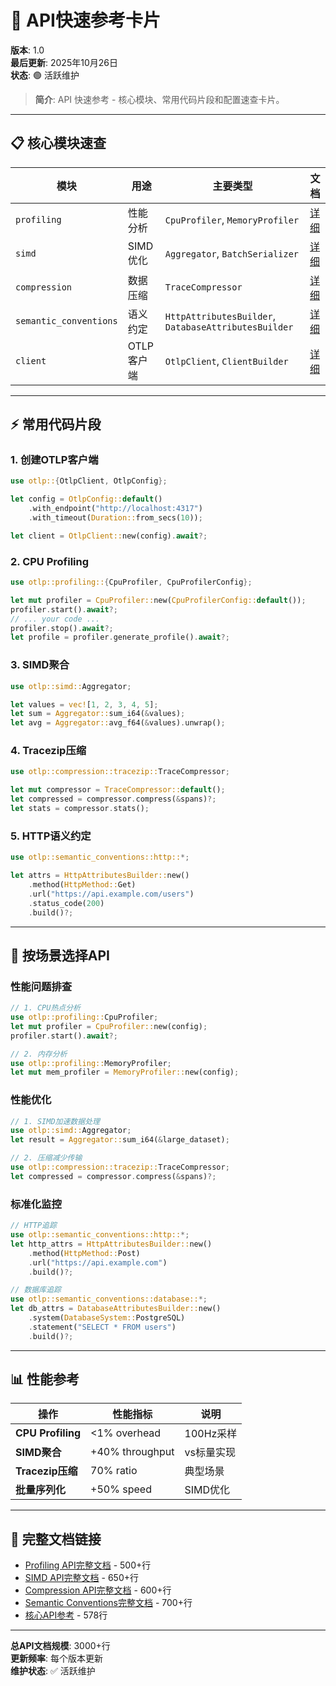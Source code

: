 # 🚀 API快速参考卡片

**版本**: 1.0  
**最后更新**: 2025年10月26日  
**状态**: 🟢 活跃维护

> **简介**: API 快速参考 - 核心模块、常用代码片段和配置速查卡片。

---

## 📋 核心模块速查

| 模块 | 用途 | 主要类型 | 文档 |
|------|------|---------|------|
| `profiling` | 性能分析 | `CpuProfiler`, `MemoryProfiler` | [详细](profiling_api.md) |
| `simd` | SIMD优化 | `Aggregator`, `BatchSerializer` | [详细](simd_api.md) |
| `compression` | 数据压缩 | `TraceCompressor` | [详细](compression_api.md) |
| `semantic_conventions` | 语义约定 | `HttpAttributesBuilder`, `DatabaseAttributesBuilder` | [详细](semantic_conventions_api.md) |
| `client` | OTLP客户端 | `OtlpClient`, `ClientBuilder` | [详细](README.md#-客户端-api) |

---

## ⚡ 常用代码片段

### 1. 创建OTLP客户端

```rust
use otlp::{OtlpClient, OtlpConfig};

let config = OtlpConfig::default()
    .with_endpoint("http://localhost:4317")
    .with_timeout(Duration::from_secs(10));

let client = OtlpClient::new(config).await?;
```

### 2. CPU Profiling

```rust
use otlp::profiling::{CpuProfiler, CpuProfilerConfig};

let mut profiler = CpuProfiler::new(CpuProfilerConfig::default());
profiler.start().await?;
// ... your code ...
profiler.stop().await?;
let profile = profiler.generate_profile().await?;
```

### 3. SIMD聚合

```rust
use otlp::simd::Aggregator;

let values = vec![1, 2, 3, 4, 5];
let sum = Aggregator::sum_i64(&values);
let avg = Aggregator::avg_f64(&values).unwrap();
```

### 4. Tracezip压缩

```rust
use otlp::compression::tracezip::TraceCompressor;

let mut compressor = TraceCompressor::default();
let compressed = compressor.compress(&spans)?;
let stats = compressor.stats();
```

### 5. HTTP语义约定

```rust
use otlp::semantic_conventions::http::*;

let attrs = HttpAttributesBuilder::new()
    .method(HttpMethod::Get)
    .url("https://api.example.com/users")
    .status_code(200)
    .build()?;
```

---

## 🎯 按场景选择API

### 性能问题排查

```rust
// 1. CPU热点分析
use otlp::profiling::CpuProfiler;
let mut profiler = CpuProfiler::new(config);
profiler.start().await?;

// 2. 内存分析
use otlp::profiling::MemoryProfiler;
let mut mem_profiler = MemoryProfiler::new(config);
```

### 性能优化

```rust
// 1. SIMD加速数据处理
use otlp::simd::Aggregator;
let result = Aggregator::sum_i64(&large_dataset);

// 2. 压缩减少传输
use otlp::compression::tracezip::TraceCompressor;
let compressed = compressor.compress(&spans)?;
```

### 标准化监控

```rust
// HTTP追踪
use otlp::semantic_conventions::http::*;
let http_attrs = HttpAttributesBuilder::new()
    .method(HttpMethod::Post)
    .url("https://api.example.com")
    .build()?;

// 数据库追踪
use otlp::semantic_conventions::database::*;
let db_attrs = DatabaseAttributesBuilder::new()
    .system(DatabaseSystem::PostgreSQL)
    .statement("SELECT * FROM users")
    .build()?;
```

---

## 📊 性能参考

| 操作 | 性能指标 | 说明 |
|------|---------|------|
| **CPU Profiling** | <1% overhead | 100Hz采样 |
| **SIMD聚合** | +40% throughput | vs标量实现 |
| **Tracezip压缩** | 70% ratio | 典型场景 |
| **批量序列化** | +50% speed | SIMD优化 |

---

## 🔗 完整文档链接

- [Profiling API完整文档](profiling_api.md) - 500+行
- [SIMD API完整文档](simd_api.md) - 650+行
- [Compression API完整文档](compression_api.md) - 600+行
- [Semantic Conventions完整文档](semantic_conventions_api.md) - 700+行
- [核心API参考](README.md) - 578行

---

**总API文档规模**: 3000+行  
**更新频率**: 每个版本更新  
**维护状态**: ✅ 活跃维护
